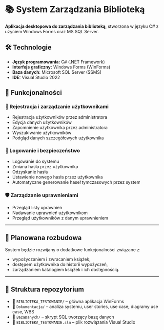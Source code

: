 ﻿# 📚 System Zarządzania Biblioteką

**Aplikacja desktopowa do zarządzania biblioteką**, stworzona w języku C# z użyciem Windows Forms oraz MS SQL Server.

## 🛠 Technologie

- **Język programowania:** C# (.NET Framework)
- **Interfejs graficzny:** Windows Forms (WinForms)
- **Baza danych:** Microsoft SQL Server (SSMS)
- **IDE:** Visual Studio 2022


## 🧩 Funkcjonalności

### 👤 Rejestracja i zarządzanie użytkownikami

- Rejestracja użytkowników przez administratora  
- Edycja danych użytkowników  
- Zapomnienie użytkownika przez administratora  
- Wyszukiwanie użytkowników  
- Podgląd danych szczegółowych użytkownika  

### 🔐 Logowanie i bezpieczeństwo

- Logowanie do systemu  
- Zmiana hasła przez użytkownika  
- Odzyskanie hasła  
- Ustawienie nowego hasła przez użytkownika  
- Automatyczne generowanie haseł tymczasowych przez system  

### 🛡 Zarządzanie uprawnieniami

- Przegląd listy uprawnień  
- Nadawanie uprawnień użytkownikom  
- Przegląd użytkowników z danym uprawnieniem  

---

## 🧱 Planowana rozbudowa

System będzie rozwijany o dodatkowe funkcjonalności związane z:

- wypożyczaniem i zwracaniem książek,
- dostępem użytkownika do historii wypożyczeń,
- zarządzaniem katalogiem książek i ich dostępnością.

---

## 📁 Struktura repozytorium

- 📁 `BIBLIOTEKA_TESTOWANIE/` – główna aplikacja WinForms  
- 📁 `Dokumentacja/` – analiza systemu, user stories, use case, diagramy use case, WBS  
- 📁 `BazaDanych/` – skrypt SQL tworzący bazę danych  
- 📄 `BIBLIOTEKA_TESTOWANIE.sln` – plik rozwiązania Visual Studio

